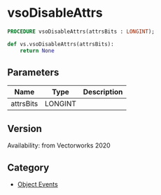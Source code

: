 # vsoDisableAttrs

```pascal
PROCEDURE vsoDisableAttrs(attrsBits : LONGINT);
```

```python
def vs.vsoDisableAttrs(attrsBits):
    return None
```

## Parameters
|Name|Type|Description|
|---|---|---|
|attrsBits|LONGINT|   |

## Version
Availability: from Vectorworks 2020

## Category
* [Object Events](../Categories/Object%20Events.md)
